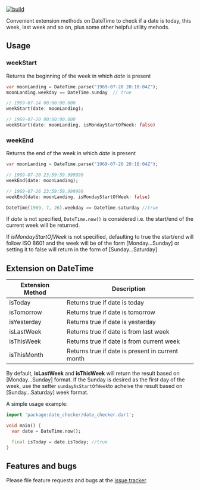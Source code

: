 <p align= "left">
  <a href="https://github.com/CalvinGonsalves/date_checker/actions"><img src="https://github.com/CalvinGonsalves/date_checker/actions/workflows/dart.yml/badge.svg?branch=main" alt="build" ></a>
</p>


Convenient extension methods on DateTime to check if a date is today, this week, last week and so on, plus some other helpful utility mehods.

## Usage

### weekStart
Returns the beginning of the week in which _date_ is present

```dart
var moonLanding = DateTime.parse("1969-07-20 20:18:04Z");
moonLanding.weekday == DateTime.sunday  // true

// 1969-07-14 00:00:00.000
weekStart(date: moonLanding);   

// 1969-07-20 00:00:00.000
weekStart(date: moonLanding, isMondayStartOfWeek: false)   
```

### weekEnd
Returns the end of the week in which _date_ is present

```dart
var moonLanding = DateTime.parse("1969-07-20 20:18:04Z");

// 1969-07-20 23:59:59.999999
weekEnd(date: moonLanding);

// 1969-07-26 23:59:59.999999
weekEnd(date: moonLanding, isMondayStartOfWeek: false)

DateTime(1969, 7, 26).weekday == DateTime.saturday //true
```
If _date_ is not specified, `DateTime.now()` is considered i.e. the start/end of the current week will be returned.

If _isMondayStartOfWeek_ is not specified, defaulting to true the start/end will follow ISO 8601 and the week will be of the form [Monday...Sunday] or setting it to false will return in the form of [Sunday...Saturday]

## Extension on DateTime

Extension Method | Description
---------------- | ----------------
isToday | Returns true if date is today
isTomorrow | Returns true if date is tomorrow
isYesterday | Returns true if date is yesterday
isLastWeek | Returns true if date is from last week
isThisWeek | Returns true if date is from current week
isThisMonth | Returns true if date is present in current month

By default, **isLastWeek** and **isThisWeek** will return the result based on [Monday...Sunday] format. If the Sunday is desired as the first day of the week, use the setter `sundayAsStartOfWeek`to acheive the result based on [Sunday...Saturday] week format.

A simple usage example:

```dart
import 'package:date_checker/date_checker.dart';

void main() {
  var date = DateTime.now();

  final isToday = date.isToday; //true
}
```

## Features and bugs

Please file feature requests and bugs at the [issue tracker][tracker].

[tracker]: https://github.com/CalvinGonsalves/date_checker/issues
